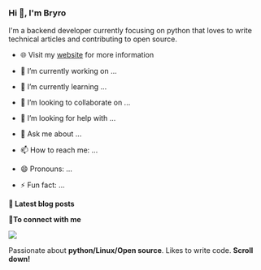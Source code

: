

<!--
**bryr0/Bryr0** is a ✨ _special_ ✨ repository because its `README.md` (this file) appears on your GitHub profile.
-->

### Hi 👋, I'm Bryro

I'm a backend developer currently focusing on python that loves to write technical articles and contributing to open source.

- 🌐 Visit my [website]() for more information


- 🔭 I’m currently working on ...
- 🌱 I’m currently learning ...
- 👯 I’m looking to collaborate on ...
- 🤔 I’m looking for help with ...
- 💬 Ask me about ...
- 📫 How to reach me: ...
- 😄 Pronouns: ...
- ⚡ Fun fact: ...


<b>📕 Latest blog posts</b>

<!-- BLOG-POST-LIST:START -->

<!-- BLOG-POST-LIST:END -->

<b> 🤝To connect with me</b>
<p align = "center">

[<img src="https://img.shields.io/badge/stackoverflow-%2312100E.svg?&style=for-the-badge&logo=stackoverflow&logoColor=white&color=black" />](https://es.stackoverflow.com/users/61388/bryro)


</p>

Passionate about **python/Linux/Open source**. Likes to write code. **Scroll down!**

